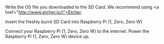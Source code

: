 Write the OS file you downloaded to the SD Card. We recommend using <a href=\"http://www.etcher.io/\">Etcher</a>.

Insert the freshly burnt SD Card into Raspberry Pi (1, Zero, Zero W)

Connect your Raspberry Pi (1, Zero, Zero W) to the internet. Power the Raspberry Pi (1, Zero, Zero W) device up.